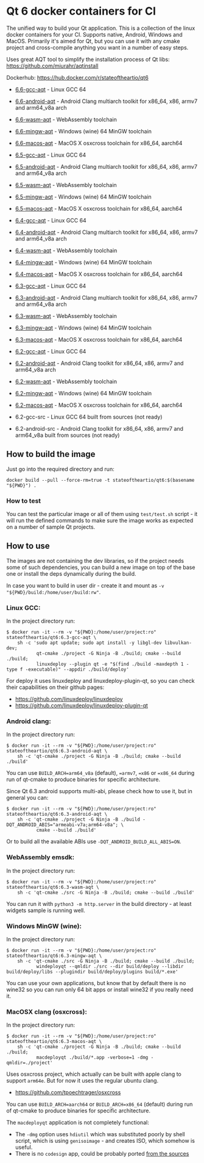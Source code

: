 # Qt 6 docker containers for CI

The unified way to build your Qt application. This is a collection of the linux docker containers
for your CI. Supports native, Android, Windows and MacOS. Primarily it's aimed for Qt, but you can
use it with any cmake project and cross-compile anything you want in a number of easy steps.

Uses great AQT tool to simplify the installation process of Qt libs: https://github.com/miurahr/aqtinstall

Dockerhub: https://hub.docker.com/r/stateoftheartio/qt6

* [6.6-gcc-aqt](https://hub.docker.com/r/stateoftheartio/qt6/tags?page=1&name=6.6-gcc-aqt) - Linux GCC 64
* [6.6-android-aqt](https://hub.docker.com/r/stateoftheartio/qt6/tags?page=1&name=6.6-android-aqt) - Android Clang multiarch toolkit for x86_64, x86, armv7 and arm64_v8a arch
* [6.6-wasm-aqt](https://hub.docker.com/r/stateoftheartio/qt6/tags?page=1&name=6.6-wasm-aqt) - WebAssembly toolchain
* [6.6-mingw-aqt](https://hub.docker.com/r/stateoftheartio/qt6/tags?page=1&name=6.6-mingw-aqt) - Windows (wine) 64 MinGW toolchain
* [6.6-macos-aqt](https://hub.docker.com/r/stateoftheartio/qt6/tags?page=1&name=6.6-macos-aqt) - MacOS X osxcross toolchain for x86_64, aarch64

* [6.5-gcc-aqt](https://hub.docker.com/r/stateoftheartio/qt6/tags?page=1&name=6.5-gcc-aqt) - Linux GCC 64
* [6.5-android-aqt](https://hub.docker.com/r/stateoftheartio/qt6/tags?page=1&name=6.5-android-aqt) - Android Clang multiarch toolkit for x86_64, x86, armv7 and arm64_v8a arch
* [6.5-wasm-aqt](https://hub.docker.com/r/stateoftheartio/qt6/tags?page=1&name=6.5-wasm-aqt) - WebAssembly toolchain
* [6.5-mingw-aqt](https://hub.docker.com/r/stateoftheartio/qt6/tags?page=1&name=6.5-mingw-aqt) - Windows (wine) 64 MinGW toolchain
* [6.5-macos-aqt](https://hub.docker.com/r/stateoftheartio/qt6/tags?page=1&name=6.5-macos-aqt) - MacOS X osxcross toolchain for x86_64, aarch64

* [6.4-gcc-aqt](https://hub.docker.com/r/stateoftheartio/qt6/tags?page=1&name=6.4-gcc-aqt) - Linux GCC 64
* [6.4-android-aqt](https://hub.docker.com/r/stateoftheartio/qt6/tags?page=1&name=6.4-android-aqt) - Android Clang multiarch toolkit for x86_64, x86, armv7 and arm64_v8a arch
* [6.4-wasm-aqt](https://hub.docker.com/r/stateoftheartio/qt6/tags?page=1&name=6.4-wasm-aqt) - WebAssembly toolchain
* [6.4-mingw-aqt](https://hub.docker.com/r/stateoftheartio/qt6/tags?page=1&name=6.4-mingw-aqt) - Windows (wine) 64 MinGW toolchain
* [6.4-macos-aqt](https://hub.docker.com/r/stateoftheartio/qt6/tags?page=1&name=6.4-macos-aqt) - MacOS X osxcross toolchain for x86_64, aarch64

* [6.3-gcc-aqt](https://hub.docker.com/r/stateoftheartio/qt6/tags?page=1&name=6.3-gcc-aqt) - Linux GCC 64
* [6.3-android-aqt](https://hub.docker.com/r/stateoftheartio/qt6/tags?page=1&name=6.3-android-aqt) - Android Clang multiarch toolkit for x86_64, x86, armv7 and arm64_v8a arch
* [6.3-wasm-aqt](https://hub.docker.com/r/stateoftheartio/qt6/tags?page=1&name=6.3-wasm-aqt) - WebAssembly toolchain
* [6.3-mingw-aqt](https://hub.docker.com/r/stateoftheartio/qt6/tags?page=1&name=6.3-mingw-aqt) - Windows (wine) 64 MinGW toolchain
* [6.3-macos-aqt](https://hub.docker.com/r/stateoftheartio/qt6/tags?page=1&name=6.3-macos-aqt) - MacOS X osxcross toolchain for x86_64, aarch64

* [6.2-gcc-aqt](https://hub.docker.com/r/stateoftheartio/qt6/tags?page=1&name=6.2-gcc-aqt) - Linux GCC 64
* [6.2-android-aqt](https://hub.docker.com/r/stateoftheartio/qt6/tags?page=1&name=6.2-android-aqt) - Android Clang toolkit for x86_64, x86, armv7 and arm64_v8a arch
* [6.2-wasm-aqt](https://hub.docker.com/r/stateoftheartio/qt6/tags?page=1&name=6.2-wasm-aqt) - WebAssembly toolchain
* [6.2-mingw-aqt](https://hub.docker.com/r/stateoftheartio/qt6/tags?page=1&name=6.2-mingw-aqt) - Windows (wine) 64 MinGW toolchain
* [6.2-macos-aqt](https://hub.docker.com/r/stateoftheartio/qt6/tags?page=1&name=6.2-macos-aqt) - MacOS X osxcross toolchain for x86_64, aarch64
* 6.2-gcc-src - Linux GCC 64 built from sources (not ready)
* 6.2-android-src - Android Clang toolkit for x86_64, x86, armv7 and arm64_v8a built from sources (not ready)

## How to build the image

Just go into the required directory and run:
```
docker build --pull --force-rm=true -t stateoftheartio/qt6:$(basename "${PWD}") .
```

### How to test

You can test the particular image or all of them using `test/test.sh` script - it will run the
defined commands to make sure the image works as expected on a number of sample Qt projects.

## How to use

The images are not containing the dev libraries, so if the project needs some of such dependencies,
you can build a new image on top of the base one or install the deps dynamically during the build.

In case you want to build in user dir - create it and mount as `-v "${PWD}/build:/home/user/build:rw"`.

### Linux GCC:

In the project directory run:
```
$ docker run -it --rm -v "${PWD}:/home/user/project:ro" stateoftheartio/qt6:6.3-gcc-aqt \
    sh -c 'sudo apt update; sudo apt install -y libgl-dev libvulkan-dev;
           qt-cmake ./project -G Ninja -B ./build; cmake --build ./build;
           linuxdeploy --plugin qt -e "$(find ./build -maxdepth 1 -type f -executable)" --appdir ./build/deploy'
```

For deploy it uses linuxdeploy and linuxdeploy-plugin-qt, so you can check their capabilities on
their github pages:
* https://github.com/linuxdeploy/linuxdeploy
* https://github.com/linuxdeploy/linuxdeploy-plugin-qt

### Android clang:

In the project directory run:
```
$ docker run -it --rm -v "${PWD}:/home/user/project:ro" stateoftheartio/qt6:6.3-android-aqt \
    sh -c 'qt-cmake ./project -G Ninja -B ./build; cmake --build ./build'
```

You can use `BUILD_ARCH=arm64_v8a` (default), `=armv7`, `=x86` or `=x86_64` during run of qt-cmake
to produce binaries for specific architecture.

Since Qt 6.3 android supports multi-abi, please check how to use it, but in general you can:
```
$ docker run -it --rm -v "${PWD}:/home/user/project:ro" stateoftheartio/qt6:6.3-android-aqt \
    sh -c 'qt-cmake ./project -G Ninja -B ./build -DQT_ANDROID_ABIS="armeabi-v7a;arm64-v8a"; \
           cmake --build ./build'
```
Or to build all the available ABIs use `-DQT_ANDROID_BUILD_ALL_ABIS=ON`.

### WebAssembly emsdk:

In the project directory run:
```
$ docker run -it --rm -v "${PWD}:/home/user/project:ro" stateoftheartio/qt6:6.3-wasm-aqt \
    sh -c 'qt-cmake ./src -G Ninja -B ./build; cmake --build ./build'
```

You can run it with `python3 -m http.server` in the build directory - at least widgets sample is
running well.

### Windows MinGW (wine):

In the project directory run:
```
$ docker run -it --rm -v "${PWD}:/home/user/project:ro" stateoftheartio/qt6:6.3-mingw-aqt \
    sh -c 'qt-cmake ./src -G Ninja -B ./build; cmake --build ./build;
           windeployqt --qmldir ./src --dir build/deploy --libdir build/deploy/libs --plugindir build/deploy/plugins build/*.exe'
```

You can use your own applications, but know that by default there is no wine32 so you can run only
64 bit apps or install wine32 if you really need it.

### MacOSX clang (osxcross):

In the project directory run:
```
$ docker run -it --rm -v "${PWD}:/home/user/project:ro" stateoftheartio/qt6:6.3-macos-aqt \
    sh -c 'qt-cmake ./project -G Ninja -B ./build; cmake --build ./build;
           macdeployqt ./build/*.app -verbose=1 -dmg -qmldir=./project'
```

Uses osxcross project, which actually can be built with apple clang to support `arm64e`. But for
now it uses the regular ubuntu clang.
* https://github.com/tpoechtrager/osxcross

You can use `BUILD_ARCH=aarch64` or `BUILD_ARCH=x86_64` (default) during run of qt-cmake to produce
binaries for specific architecture.

The `macdeployqt` application is not completely functional:
* The `-dmg` option uses `hdiutil` which was substituted poorly by shell script, which is using
`genisoimage` - and creates ISO, which somehow is useful.
* There is no `codesign` app, could be probably ported [from the sources](https://opensource.apple.com/source/security_systemkeychain/security_systemkeychain-55191/src/)
